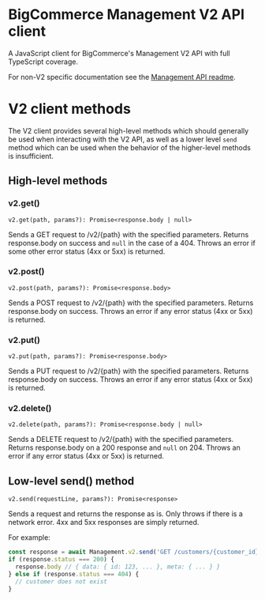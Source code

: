 # BigCommerce Management V2 API client

A JavaScript client for BigCommerce's Management V2 API with full TypeScript coverage.

For non-V2 specific documentation see the [Management API readme](../README.md).

# V2 client methods

The V2 client provides several high-level methods which should generally be used when interacting with the V2 API, as well as a lower level `send` method which can be used when the behavior of the higher-level methods is insufficient.

## High-level methods

### v2.get()

`v2.get(path, params?): Promise<response.body | null>`

Sends a GET request to /v2/{path} with the specified parameters. Returns response.body on success and `null` in the case of a 404. Throws an error if some other error status (4xx or 5xx) is returned.

### v2.post()

`v2.post(path, params?): Promise<response.body>`

Sends a POST request to /v2/{path} with the specified parameters. Returns response.body on success. Throws an error if any error status (4xx or 5xx) is returned.

### v2.put()

`v2.put(path, params?): Promise<response.body>`

Sends a PUT request to /v2/{path} with the specified parameters. Returns response.body on success. Throws an error if any error status (4xx or 5xx) is returned.

### v2.delete()

`v2.delete(path, params?): Promise<response.body | null>`

Sends a DELETE request to /v2/{path} with the specified parameters. Returns response.body on a 200 response and `null` on 204. Throws an error if any error status (4xx or 5xx) is returned.

## Low-level send() method

`v2.send(requestLine, params?): Promise<response>`

Sends a request and returns the response as is. Only throws if there is a network error. 4xx and 5xx responses are simply returned.

For example:
```js
const response = await Management.v2.send('GET /customers/{customer_id}', { path: { customer_id: 123 } });
if (response.status === 200) {
  response.body // { data: { id: 123, ... }, meta: { ... } }
} else if (response.status === 404) {
  // customer does not exist
}
```
